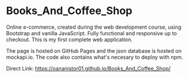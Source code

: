 # Books_And_Coffee_Shop

Online e-commerce, created during the web development course, using Bootstrap and vanilla JavaScript. Fully functional and responsive up to checkout. This is my first complete web application. 
 
The page is hosted on GitHub Pages and the json database is hosted on mockapi.io.
The code also contains what's necesary to deploy with npm.

Direct Link: https://oananistor01.github.io/Books_And_Coffee_Shop/
